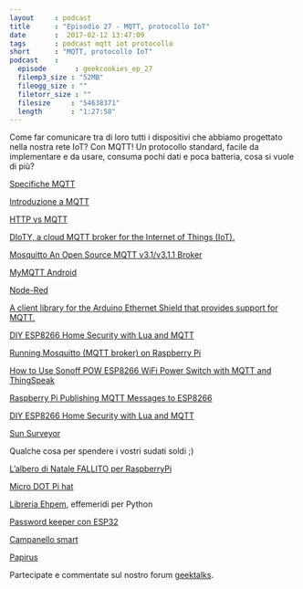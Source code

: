 ```yaml
---
layout     : podcast
title      : "Episodio 27 - MQTT, protocollo IoT" 
date       :  2017-02-12 13:47:09
tags       : podcast mqtt iot protocollo 
short      : "MQTT, protocollo IoT" 
podcast    :
  episode       : geekcookies_ep_27
  filemp3_size : "52MB"
  fileogg_size : ""
  filetorr_size : ""
  filesize     : "54638371"
  length       : "1:27:58"
---
```


Come far comunicare tra di loro tutti i dispositivi che abbiamo progettato nella nostra rete IoT? Con MQTT!
Un protocollo standard, facile da implementare e da usare, consuma pochi dati e poca batteria, cosa si vuole di più?

<!-- more -->

[Specifiche MQTT](https://www.ibm.com/developerworks/webservices/library/ws-mqtt/)

[Introduzione a MQTT](http://www.lucadentella.it/2016/10/24/mqtt-introduzione/)

[HTTP vs MQTT](http://www.html.it/pag/49123/iot-la-scelta-del-protocollo-http-vs-mqtt/)

[DIoTY, a cloud MQTT broker for the Internet of Things (IoT).](http://www.dioty.co/)

[Mosquitto An Open Source MQTT v3.1/v3.1.1 Broker](https://mosquitto.org/)

[MyMQTT Android](https://play.google.com/store/apps/details?id=at.tripwire.mqtt.client)

[Node-Red](http://nodered.org/)

[A client library for the Arduino Ethernet Shield that provides support for MQTT.](http://pubsubclient.knolleary.net/)

[DIY ESP8266 Home Security with Lua and MQTT](https://learn.adafruit.com/diy-esp8266-home-security-with-lua-and-mqtt/overview)

[Running Mosquitto (MQTT broker) on Raspberry Pi](http://www.seeed.cc/project_detail.html?id=1754)

[How to Use Sonoff POW ESP8266 WiFi Power Switch with MQTT and ThingSpeak](http://www.cnx-software.com/2016/12/11/how-to-use-sonoff-pow-esp8266-wifi-power-switch-with-mqtt-and-thingspeak/)

[Raspberry Pi Publishing MQTT Messages to ESP8266](https://randomnerdtutorials.com/raspberry-pi-publishing-mqtt-messages-to-esp8266/)

[DIY ESP8266 Home Security with Lua and MQTT](https://www.academia.edu/27941524/DIY_ESP8266_Home_Security_with_Lua_and_MQTT)

[Sun Surveyor](https://play.google.com/store/apps/details?id=com.ratana.sunsurveyor)


Qualche cosa per spendere i vostri sudati soldi ;)

[L’albero di Natale FALLITO per RaspberryPi](https://thepihut.com/collections/raspberry-pi-store/products/3d-xmas-tree-kit-for-raspberry-pi?variant=27892977745)

[Micro DOT Pi hat](https://thepihut.com/collections/raspberry-pi-store/products/micro-dot-phat)

[Libreria Ehpem](http://rhodesmill.org/pyephem/date.html), effemeridi per Python

[Password keeper con ESP32](https://blog.hackster.io/the-mooltipass-mini-is-a-portable-offline-password-keeper-7e2ecf3cd98)

[Campanello smart](http://www.instructables.com/id/Low-Cost-Arduino-Smart-Doorbell/)

[Papirus](https://thepihut.com/products/papirus-epaper-eink-screen-hat)

Partecipate e commentate sul nostro forum [geektalks](https://github.com/geekcookies/geektalks/issues/24).
